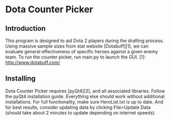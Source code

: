 Dota Counter Picker
===================
Introduction
-------------------
This program is designed to aid Dota 2 players during the drafting process. Using massive sample sizes from stat website [Dotabuff][1], we can evaluate general effectiveness of specific heroes against a given enemy team. To run the counter picker, run main.py to launch the GUI.
  [1]: http://www.dotabuff.com/

Installing
-------------------
Dota Counter Picker requires [pyQt4][2], and all associated libraries. Follow the pyQt4 installation guide. Everything else should work without additional installations. For full functionality, make sure HeroList.txt is up to date. And for best results, consider updating data by clicking File>Update Data (should take about 2 minutes to update depending on internet speeds).
